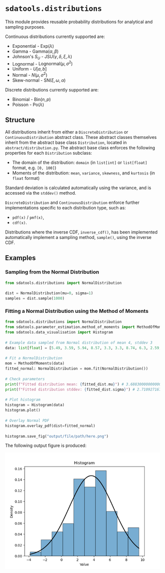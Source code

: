 # `sdatools.distributions`

This module provides reusable probability distributions for analytical and sampling purposes.

Continuous distributions currently supported are:

- Exponential - $\text{Exp}(\lambda)$
- Gamma - $\text{Gamma}(\alpha, \beta)$
- Johnson's $S_U$ - $\text{JSU}(\gamma, \delta, \xi, \lambda)$
- Lognormal - $\text{Lognormal}(\mu, \sigma^2)$
- Uniform - $U[a, b]$
- Normal - $N(\mu,\sigma^2)$
- Skew-normal - $\text{SN}(\xi, \omega, \alpha)$

Discrete distributions currently supported are:

- Binomial - $\text{Bin}(n, p)$
- Poisson - $\text{Po}(\lambda)$

## Structure

All distributions inherit from either a `DiscreteDistribution` or `ContinuousDistribution` abstract class. These abstract classes themselves inherit from the abstract base class `Distribution`, located in `abstract/distribution.py`. The abstract base class enforces the following properties for each `Distribution` subclass:

- The domain of the distribution: `domain` (in `list[int]` or `list[float]` format, e.g. `[0, 100]`)
- Moments of the distribution: `mean`, `variance`, `skewness`, and `kurtosis` (in `float` format)

Standard deviation is calculated automatically using the variance, and is accessed via the `stddev()` method.

`DiscreteDistribution` and `ContinuousDistribution` enforce further implementations specific to each distribution type, such as:

- `pdf(x)` / `pmf(x)`,
- `cdf(x)`.

Distributions where the inverse CDF, `inverse_cdf()`, has been implemented automatically implement a sampling method, `sample()`, using the inverse CDF.

## Examples

### Sampling from the Normal Distribution

```python
from sdatools.distributions import NormalDistribution

dist = NormalDistribution(mu=0, sigma=1)
samples = dist.sample(1000) 
```

### Fitting a Normal Distribution using the Method of Moments

```python
from sdatools.distributions import NormalDistribution
from sdatools.parameter_estimation.method_of_moments import MethodOfMoments
from sdatools.data_visualisation import Histogram

# Example data sampled from Normal distribution of mean 4, stddev 3
data: list[float] = [5.49, 3.59, 5.94, 8.57, 3.3, 3.3, 8.74, 6.3, 2.59, 5.63, 2.61, 2.6, 4.73, -1.74, -1.17, 2.31, 0.96, 4.94, 1.28, -0.24, 8.4, 3.32, 4.2, -0.27, 2.37, 4.33, 0.55, 5.13, 2.2, 3.12, 2.19, 9.56, 3.96, 0.83, 6.47, 0.34, 4.63, -1.88, 0.02, 4.59, 6.22, 4.51, 3.65, 3.1, -0.44, 1.84, 2.62, 7.17, 5.03, -1.29, 4.97, 2.84, 1.97, 5.84, 7.09, 6.79, 1.48, 3.07, 4.99, 6.93, 2.56, 3.44, 0.68, 0.41, 6.44, 8.07, 3.78, 7.01, 5.08, 2.06, 5.08, 8.61, 3.89, 8.69, -3.86, 6.47, 4.26, 3.1, 4.28, -1.96, 3.34, 5.07, 8.43, 2.45, 1.57, 2.49, 6.75, 4.99, 2.41, 5.54, 4.29, 6.91, 1.89, 3.02, 2.82, -0.39, 4.89, 4.78, 4.02, 3.3]
 
# Fit a NormalDistribution
mom = MethodOfMoments(data)
fitted_normal: NormalDistribution = mom.fit(NormalDistribution())

# Check parameters
print(f"Fitted distribution mean: {fitted_dist.mu}") # 3.6883000000000004
print(f"Fitted distribution stddev: {fitted_dist.sigma}") # 2.71092716796302

# Plot histogram
histogram = Histogram(data)
histogram.plot()

# Overlay Normal PDF
histogram.overlay_pdf(dist=fitted_normal)

histogram.save_fig("output/file/path/here.png")
```

The following output figure is produced:

<picture align="center">
  <source media="(prefers-color-scheme: dark)" srcset="images/fig1.png">
  <img alt="Histogram of Normally distributed data with Normal PDF overlay" src="images/fig1.png">
</picture>